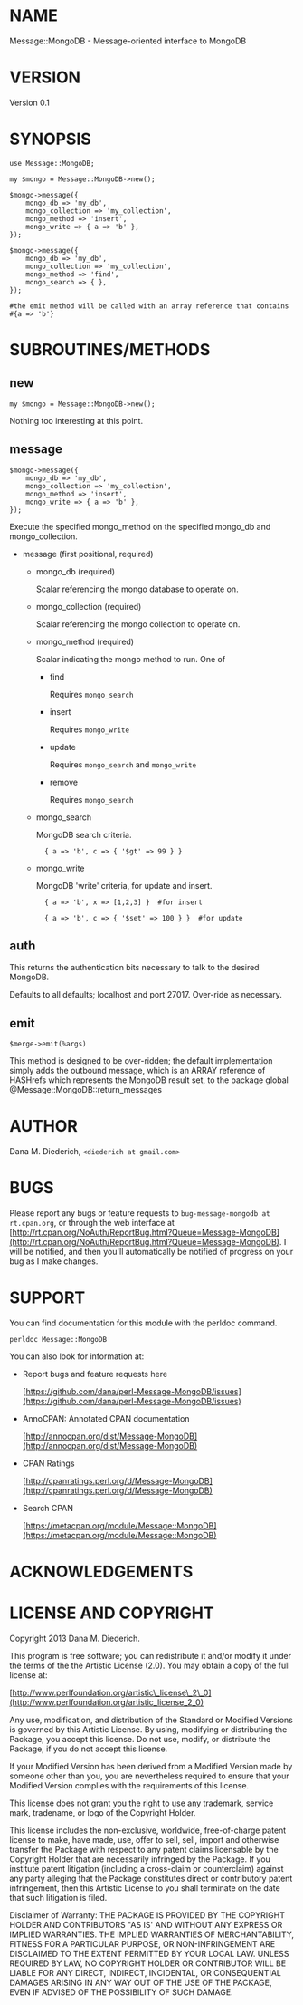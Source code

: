 # NAME

Message::MongoDB - Message-oriented interface to MongoDB

# VERSION

Version 0.1

# SYNOPSIS

    use Message::MongoDB;

    my $mongo = Message::MongoDB->new();

    $mongo->message({
        mongo_db => 'my_db',
        mongo_collection => 'my_collection',
        mongo_method => 'insert',
        mongo_write => { a => 'b' },
    });

    $mongo->message({
        mongo_db => 'my_db',
        mongo_collection => 'my_collection',
        mongo_method => 'find',
        mongo_search => { },
    });

    #the emit method will be called with an array reference that contains
    #{a => 'b'}

# SUBROUTINES/METHODS

## new

    my $mongo = Message::MongoDB->new();

Nothing too interesting at this point.

## message

    $mongo->message({
        mongo_db => 'my_db',
        mongo_collection => 'my_collection',
        mongo_method => 'insert',
        mongo_write => { a => 'b' },
    });

Execute the specified mongo\_method on the specified mongo\_db and
mongo\_collection.

- message (first positional, required)
    - mongo\_db (required)

        Scalar referencing the mongo database to operate on.

    - mongo\_collection (required)

        Scalar referencing the mongo collection to operate on.

    - mongo\_method (required)

        Scalar indicating the mongo method to run.  One of

        - find

            Requires `mongo_search`

        - insert

            Requires `mongo_write`

        - update

            Requires `mongo_search` and `mongo_write`

        - remove

            Requires `mongo_search`

    - mongo\_search

        MongoDB search criteria.

            { a => 'b', c => { '$gt' => 99 } }

    - mongo\_write

        MongoDB 'write' criteria, for update and insert.

            { a => 'b', x => [1,2,3] }  #for insert

            { a => 'b', c => { '$set' => 100 } }  #for update

## auth

This returns the authentication bits necessary to talk to the desired
MongoDB.

Defaults to all defaults; localhost and port 27017.  Over-ride as
necessary.

## emit

    $merge->emit(%args)

This method is designed to be over-ridden; the default implementation simply
adds the outbound message, which is an ARRAY reference of HASHrefs
which represents the MongoDB result set, to the package global
@Message::MongoDB::return\_messages

# AUTHOR

Dana M. Diederich, `<diederich at gmail.com>`

# BUGS

Please report any bugs or feature requests to `bug-message-mongodb at rt.cpan.org`, or through
the web interface at [http://rt.cpan.org/NoAuth/ReportBug.html?Queue=Message-MongoDB](http://rt.cpan.org/NoAuth/ReportBug.html?Queue=Message-MongoDB).  I will be notified, and then you'll
automatically be notified of progress on your bug as I make changes.

# SUPPORT

You can find documentation for this module with the perldoc command.

    perldoc Message::MongoDB

You can also look for information at:

- Report bugs and feature requests here

    [https://github.com/dana/perl-Message-MongoDB/issues](https://github.com/dana/perl-Message-MongoDB/issues)

- AnnoCPAN: Annotated CPAN documentation

    [http://annocpan.org/dist/Message-MongoDB](http://annocpan.org/dist/Message-MongoDB)

- CPAN Ratings

    [http://cpanratings.perl.org/d/Message-MongoDB](http://cpanratings.perl.org/d/Message-MongoDB)

- Search CPAN

    [https://metacpan.org/module/Message::MongoDB](https://metacpan.org/module/Message::MongoDB)

# ACKNOWLEDGEMENTS

# LICENSE AND COPYRIGHT

Copyright 2013 Dana M. Diederich.

This program is free software; you can redistribute it and/or modify it
under the terms of the the Artistic License (2.0). You may obtain a
copy of the full license at:

[http://www.perlfoundation.org/artistic\_license\_2\_0](http://www.perlfoundation.org/artistic_license_2_0)

Any use, modification, and distribution of the Standard or Modified
Versions is governed by this Artistic License. By using, modifying or
distributing the Package, you accept this license. Do not use, modify,
or distribute the Package, if you do not accept this license.

If your Modified Version has been derived from a Modified Version made
by someone other than you, you are nevertheless required to ensure that
your Modified Version complies with the requirements of this license.

This license does not grant you the right to use any trademark, service
mark, tradename, or logo of the Copyright Holder.

This license includes the non-exclusive, worldwide, free-of-charge
patent license to make, have made, use, offer to sell, sell, import and
otherwise transfer the Package with respect to any patent claims
licensable by the Copyright Holder that are necessarily infringed by the
Package. If you institute patent litigation (including a cross-claim or
counterclaim) against any party alleging that the Package constitutes
direct or contributory patent infringement, then this Artistic License
to you shall terminate on the date that such litigation is filed.

Disclaimer of Warranty: THE PACKAGE IS PROVIDED BY THE COPYRIGHT HOLDER
AND CONTRIBUTORS "AS IS' AND WITHOUT ANY EXPRESS OR IMPLIED WARRANTIES.
THE IMPLIED WARRANTIES OF MERCHANTABILITY, FITNESS FOR A PARTICULAR
PURPOSE, OR NON-INFRINGEMENT ARE DISCLAIMED TO THE EXTENT PERMITTED BY
YOUR LOCAL LAW. UNLESS REQUIRED BY LAW, NO COPYRIGHT HOLDER OR
CONTRIBUTOR WILL BE LIABLE FOR ANY DIRECT, INDIRECT, INCIDENTAL, OR
CONSEQUENTIAL DAMAGES ARISING IN ANY WAY OUT OF THE USE OF THE PACKAGE,
EVEN IF ADVISED OF THE POSSIBILITY OF SUCH DAMAGE.
